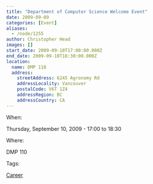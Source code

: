 ```yaml
---
title: "Department of Computer Science Welcome Event"
date: 2009-09-09
categories: [Event]
aliases:
  - /node/1255
author: Christopher Head
images: []
start_date: 2009-09-10T17:00:00.000Z
end_date: 2009-09-10T18:30:00.000Z
location:
  name: DMP 110
  address:
    streetAddress: 6245 Agronomy Rd
    addressLocality: Vancouver
    postalCode: V6T 1Z4
    addressRegion: BC
    addressCountry: CA
---
```


When: 

Thursday, September 10, 2009 - 17:00 to 18:30

Where: 

DMP 110

Tags: 

[Career](/career)
